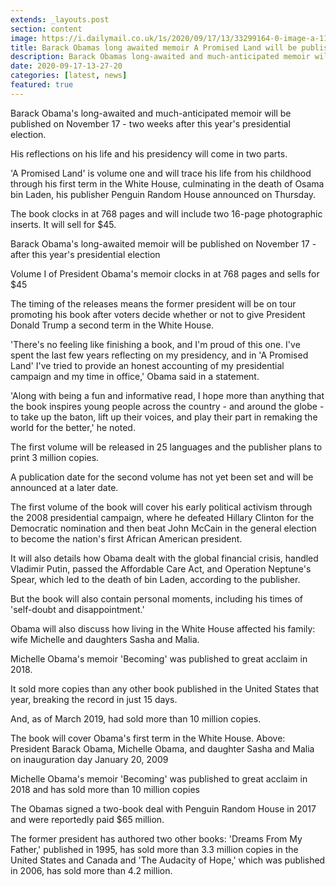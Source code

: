```yaml
---
extends: _layouts.post
section: content
image: https://i.dailymail.co.uk/1s/2020/09/17/13/33299164-0-image-a-11_1600345408909.jpg 
title: Barack Obamas long awaited memoir A Promised Land will be published after November election 
description: Barack Obamas long-awaited and much-anticipated memoir will be published on November 17 - two weeks after this years presidential election. 
date: 2020-09-17-13-27-20 
categories: [latest, news] 
featured: true 
--- 
```

Barack Obama's long-awaited and much-anticipated memoir will be published on November 17 - two weeks after this year's presidential election.

His reflections on his life and his presidency will come in two parts.

'A Promised Land' is volume one and will trace his life from his childhood through his first term in the White House, culminating in the death of Osama bin Laden, his publisher Penguin Random House announced on Thursday.

The book clocks in at 768 pages and will include two 16-page photographic inserts. It will sell for $45. 

Barack Obama's long-awaited memoir will be published on November 17 - after this year's presidential election

Volume I of President Obama's memoir clocks in at 768 pages and sells for $45

The timing of the releases means the former president will be on tour promoting his book after voters decide whether or not to give President Donald Trump a second term in the White House.

'There's no feeling like finishing a book, and I'm proud of this one. I've spent the last few years reflecting on my presidency, and in 'A Promised Land' I've tried to provide an honest accounting of my presidential campaign and my time in office,' Obama said in a statement.

'Along with being a fun and informative read, I hope more than anything that the book inspires young people across the country - and around the globe - to take up the baton, lift up their voices, and play their part in remaking the world for the better,' he noted.

The first volume will be released in 25 languages and the publisher plans to print 3 million copies.  

A publication date for the second volume has not yet been set and will be announced at a later date. 

The first volume of the book will cover his early political activism through the 2008 presidential campaign, where he defeated Hillary Clinton for the Democratic nomination and then beat John McCain in the general election to become the nation's first African American president.

It will also details how Obama dealt with the global financial crisis, handled Vladimir Putin, passed the Affordable Care Act, and Operation Neptune's Spear, which led to the death of bin Laden, according to the publisher.

But the book will also contain personal moments, including his times of 'self-doubt and disappointment.' 

Obama will also discuss how living in the White House affected his family: wife Michelle and daughters Sasha and Malia. 

Michelle Obama's memoir 'Becoming' was published to great acclaim in 2018.

It sold more copies than any other book published in the United States that year, breaking the record in just 15 days.

And, as of March 2019, had sold more than 10 million copies. 

The book will cover Obama's first term in the White House. Above: President Barack Obama, Michelle Obama, and daughter Sasha and Malia on inauguration day January 20, 2009

Michelle Obama's memoir 'Becoming' was published to great acclaim in 2018 and has sold more than 10 million copies

The Obamas signed a two-book deal with Penguin Random House in 2017 and were reportedly paid $65 million.

The former president has authored two other books: 'Dreams From My Father,' published in 1995, has sold more than 3.3 million copies in the United States and Canada and 'The Audacity of Hope,' which was published in 2006, has sold more than 4.2 million. 


